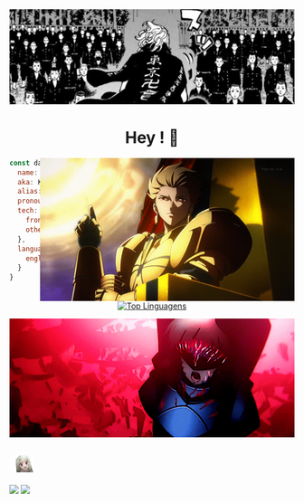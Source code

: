 <div align="center">
  <img  alt="idr"  src="https://github.com/kelech1/kelech1/blob/main/Banner.jpg">
  <h1 align="center"> Hey ! 🔆</h1>
</div>
<img align="right" width="450" src="https://github.com/kelech1/kelech1/blob/main/Gilgamesh.gif"/>

```javascript
const data = {
  name: "Kelechi Henry",
  aka: Kacey,
  alias: "watermelon",
  pronouns: ["He", "Him"],
  tech: {
    frontend: ['React','Tailwind','html','css'],
    others: ['Python']
  },
  language: {
    english: true,
  }
}
```

<div align="center">
 


[![Top Linguagens](https://github-readme-stats.vercel.app/api/top-langs/?username=Kelech1&layout=compact&theme=midnight-purple)](https://github.com/anuraghazra/github-readme-stats)
</div>

<div align="center">
  <img width="600" src="https://github.com/kelech1/kelech1/blob/main/departure!.gif">
</div>  

## <img height="30" src="https://github.com/kelech1/kelech1/blob/main/illya-stare.gif"/> 
[![](https://img.shields.io/badge/-linkedin-0073B1?style=flat-square)](https://www.linkedin.com/in/kelechi-henry-631930251/)
[![](https://img.shields.io/badge/-X-000000?style=flat-square)](https://twitter.com/0xKacey)

